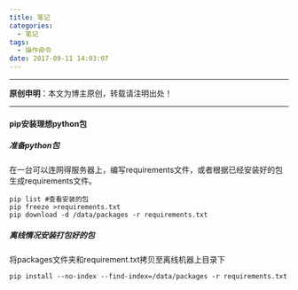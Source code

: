 ```yaml
---
title: 笔记
categories:
  - 笔记
tags:
  - 操作命令
date: 2017-09-11 14:03:07
---
```


----------

**原创申明**：本文为博主原创，转载请注明出处！

----------

#### pip安装理想python包 ####

##### 准备python包 #####

在一台可以连网得服务器上，编写requirements文件，或者根据已经安装好的包生成requirements文件。

    pip list #查看安装的包
    pip freeze >requirements.txt
    pip download -d /data/packages -r requirements.txt

##### 离线情况安装打包好的包 #####

将packages文件夹和requirement.txt拷贝至离线机器上目录下

    pip install --no-index --find-index=/data/packages -r requirements.txt
